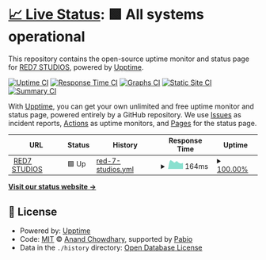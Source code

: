 # [📈 Live Status](https://status.redsevenstudios.com): <!--live status--> **🟩 All systems operational**

This repository contains the open-source uptime monitor and status page for [RED7 STUDIOS](https://redsevenstudios.com), powered by [Upptime](https://github.com/upptime/upptime).

[![Uptime CI](https://github.com/RED7STUDIOS/status/workflows/Uptime%20CI/badge.svg)](https://github.com/RED7STUDIOS/status/actions?query=workflow%3A%22Uptime+CI%22)
[![Response Time CI](https://github.com/RED7STUDIOS/status/workflows/Response%20Time%20CI/badge.svg)](https://github.com/RED7STUDIOS/status/actions?query=workflow%3A%22Response+Time+CI%22)
[![Graphs CI](https://github.com/RED7STUDIOS/status/workflows/Graphs%20CI/badge.svg)](https://github.com/RED7STUDIOS/status/actions?query=workflow%3A%22Graphs+CI%22)
[![Static Site CI](https://github.com/RED7STUDIOS/status/workflows/Static%20Site%20CI/badge.svg)](https://github.com/RED7STUDIOS/status/actions?query=workflow%3A%22Static+Site+CI%22)
[![Summary CI](https://github.com/RED7STUDIOS/status/workflows/Summary%20CI/badge.svg)](https://github.com/RED7STUDIOS/status/actions?query=workflow%3A%22Summary+CI%22)

With [Upptime](https://upptime.js.org), you can get your own unlimited and free uptime monitor and status page, powered entirely by a GitHub repository. We use [Issues](https://github.com/RED7STUDIOS/status/issues) as incident reports, [Actions](https://github.com/RED7STUDIOS/status/actions) as uptime monitors, and [Pages](https://status.redsevenstudios.com) for the status page.

<!--start: status pages-->
<!-- This summary is generated by Upptime (https://github.com/upptime/upptime) -->
<!-- Do not edit this manually, your changes will be overwritten -->
<!-- prettier-ignore -->
| URL | Status | History | Response Time | Uptime |
| --- | ------ | ------- | ------------- | ------ |
| <img alt="" src="https://icons.duckduckgo.com/ip3/redsevenstudios.com.ico" height="13"> [RED7 STUDIOS](https://redsevenstudios.com) | 🟩 Up | [red-7-studios.yml](https://github.com/RED7STUDIOS/status/commits/HEAD/history/red-7-studios.yml) | <details><summary><img alt="Response time graph" src="./graphs/red-7-studios/response-time-week.png" height="20"> 164ms</summary><br><a href="https://status.redsevenstudios.com/history/red-7-studios"><img alt="Response time 1072" src="https://img.shields.io/endpoint?url=https%3A%2F%2Fraw.githubusercontent.com%2FRED7STUDIOS%2Fstatus%2FHEAD%2Fapi%2Fred-7-studios%2Fresponse-time.json"></a><br><a href="https://status.redsevenstudios.com/history/red-7-studios"><img alt="24-hour response time 168" src="https://img.shields.io/endpoint?url=https%3A%2F%2Fraw.githubusercontent.com%2FRED7STUDIOS%2Fstatus%2FHEAD%2Fapi%2Fred-7-studios%2Fresponse-time-day.json"></a><br><a href="https://status.redsevenstudios.com/history/red-7-studios"><img alt="7-day response time 164" src="https://img.shields.io/endpoint?url=https%3A%2F%2Fraw.githubusercontent.com%2FRED7STUDIOS%2Fstatus%2FHEAD%2Fapi%2Fred-7-studios%2Fresponse-time-week.json"></a><br><a href="https://status.redsevenstudios.com/history/red-7-studios"><img alt="30-day response time 171" src="https://img.shields.io/endpoint?url=https%3A%2F%2Fraw.githubusercontent.com%2FRED7STUDIOS%2Fstatus%2FHEAD%2Fapi%2Fred-7-studios%2Fresponse-time-month.json"></a><br><a href="https://status.redsevenstudios.com/history/red-7-studios"><img alt="1-year response time 1072" src="https://img.shields.io/endpoint?url=https%3A%2F%2Fraw.githubusercontent.com%2FRED7STUDIOS%2Fstatus%2FHEAD%2Fapi%2Fred-7-studios%2Fresponse-time-year.json"></a></details> | <details><summary><a href="https://status.redsevenstudios.com/history/red-7-studios">100.00%</a></summary><a href="https://status.redsevenstudios.com/history/red-7-studios"><img alt="All-time uptime 97.46%" src="https://img.shields.io/endpoint?url=https%3A%2F%2Fraw.githubusercontent.com%2FRED7STUDIOS%2Fstatus%2FHEAD%2Fapi%2Fred-7-studios%2Fuptime.json"></a><br><a href="https://status.redsevenstudios.com/history/red-7-studios"><img alt="24-hour uptime 100.00%" src="https://img.shields.io/endpoint?url=https%3A%2F%2Fraw.githubusercontent.com%2FRED7STUDIOS%2Fstatus%2FHEAD%2Fapi%2Fred-7-studios%2Fuptime-day.json"></a><br><a href="https://status.redsevenstudios.com/history/red-7-studios"><img alt="7-day uptime 100.00%" src="https://img.shields.io/endpoint?url=https%3A%2F%2Fraw.githubusercontent.com%2FRED7STUDIOS%2Fstatus%2FHEAD%2Fapi%2Fred-7-studios%2Fuptime-week.json"></a><br><a href="https://status.redsevenstudios.com/history/red-7-studios"><img alt="30-day uptime 100.00%" src="https://img.shields.io/endpoint?url=https%3A%2F%2Fraw.githubusercontent.com%2FRED7STUDIOS%2Fstatus%2FHEAD%2Fapi%2Fred-7-studios%2Fuptime-month.json"></a><br><a href="https://status.redsevenstudios.com/history/red-7-studios"><img alt="1-year uptime 97.46%" src="https://img.shields.io/endpoint?url=https%3A%2F%2Fraw.githubusercontent.com%2FRED7STUDIOS%2Fstatus%2FHEAD%2Fapi%2Fred-7-studios%2Fuptime-year.json"></a></details>

<!--end: status pages-->

[**Visit our status website →**](https://status.redsevenstudios.com)

## 📄 License

- Powered by: [Upptime](https://github.com/upptime/upptime)
- Code: [MIT](./LICENSE) © [Anand Chowdhary](https://anandchowdhary.com), supported by [Pabio](https://pabio.com)
- Data in the `./history` directory: [Open Database License](https://opendatacommons.org/licenses/odbl/1-0/)

